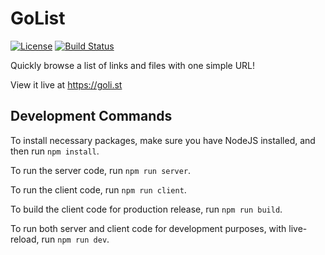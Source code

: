 # GoList

[![License](https://img.shields.io/badge/License-Apache%202.0-blue.svg)](https://opensource.org/licenses/Apache-2.0)
[![Build Status](https://travis-ci.com/Michael-Tu/GoList.svg?branch=main)](https://travis-ci.com/Michael-Tu/GoList)

Quickly browse a list of links and files with one simple URL!

View it live at https://goli.st

## Development Commands

To install necessary packages, make sure you have NodeJS installed, and then run `npm install`.

To run the server code, run `npm run server`.

To run the client code, run `npm run client`.

To build the client code for production release, run `npm run build`.

To run both server and client code for development purposes, with live-reload, run `npm run dev`.
